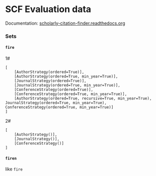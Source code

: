 # SCF Evaluation data

Documentation: [scholarly-citation-finder.readthedocs.org](http://scholarly-citation-finder.readthedocs.org/en/latest/evaluation/)

### Sets

#### `fire`

1#
```
[
	[AuthorStrategy(ordered=True)],
	[AuthorStrategy(ordered=True, min_year=True)],
	[JournalStrategy(ordered=True)],
	[JournalStrategy(ordered=True, min_year=True)],
	[ConferenceStrategy(ordered=True)],
	[ConferenceStrategy(ordered=True, min_year=True)],
	[AuthorStrategy(ordered=True, recursive=True, min_year=True), JournalStrategy(ordered=True, min_year=True), ConferenceStrategy(ordered=True, min_year=True)]
]
```

2#
```
[
    [AuthorStrategy()],
    [JournalStrategy()],
    [ConferenceStrategy()]
]
```

#### `firen`

like `fire`